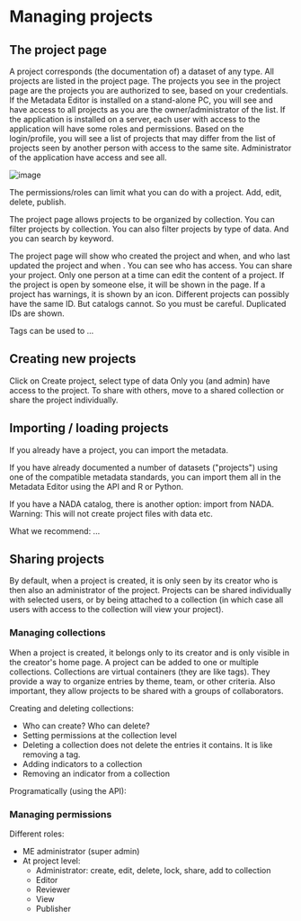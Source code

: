# Managing projects

## The project page

A project corresponds (the documentation of) a dataset of any type.
All projects are listed in the project page.
The projects you see in the project page are the projects you are authorized to see, based on your credentials. 
If the Metadata Editor is installed on a stand-alone PC, you will see and have access to all projects as you are the owner/administrator of the list. If the application is installed on a server, each user with access to the application will have some roles and permissions. Based on the login/profile, you will see a list of projects that may differ from the list of projects seen by another person with access to the same site. Administrator of the application have access and see all.

![image](https://user-images.githubusercontent.com/35276300/231586542-5818c1a2-1c71-4105-ad3e-1984ecd9a2a2.png)

The permissions/roles can limit what you can do with a project. Add, edit, delete, publish.

The project page allows projects to be organized by collection. You can filter projects by collection. You can also filter projects by type of data. And you can search by keyword.

The project page will show who created the project and when, and who last updated the project and when .
You can see who has access.
You can share your project.
Only one person at a time can edit the content of a project. If the project is open by someone else, it will be shown in the page.
If a project has warnings, it is shown by an icon.
Different projects can possibly have the same ID. But catalogs cannot. So you must be careful. Duplicated IDs are shown.

Tags can be used to ...

## Creating new projects

Click on Create project, select type of data
Only you (and admin) have access to the project. To share with others, move to a shared collection or share the project individually.

## Importing / loading projects

If you already have a project, you can import the metadata.

If you have already documented a number of datasets ("projects") using one of the compatible metadata standards, you can import them all in the Metadata Editor using the API and R or Python.

If you have a NADA catalog, there is another option: import from NADA. 
Warning: This will not create project files with data etc.

What we recommend:
...


## Sharing projects

By default, when a project is created, it is only seen by its creator who is then also an administrator of the project.
Projects can be shared individually with selected users, or by being attached to a collection (in which case all users with access to the collection will view your project).

### Managing collections

When a project is created, it belongs only to its creator and is only visible in the creator's home page. A project can be added to one or multiple collections.
Collections are virtual containers (they are like tags). They provide a way to organize entries by theme, team, or other criteria. Also important, they allow projects to be shared with a groups of collaborators.

Creating and deleting collections:
- Who can create? Who can delete?
- Setting permissions at the collection level
- Deleting a collection does not delete the entries it contains. It is like removing a tag.
- Adding indicators to a collection
- Removing an indicator from a collection

Programatically (using the API):

### Managing permissions

Different roles:
- ME administrator (super admin)
- At project level:
  - Administrator: create, edit, delete, lock, share, add to collection
  - Editor
  - Reviewer
  - View
  - Publisher

